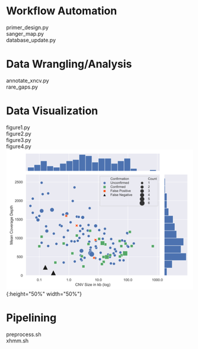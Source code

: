 # Workflow Automation
primer_design.py  
sanger_map.py  
database_update.py  

# Data Wrangling/Analysis
annotate_xncv.py  
rare_gaps.py  

# Data Visualization
figure1.py  
figure2.py  
figure3.py  
figure4.py  
![](/figure4.svg){:height="50%" width="50%"}

# Pipelining
preprocess.sh  
xhmm.sh  
